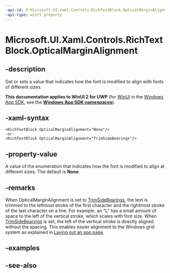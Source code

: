 ```yaml
---
-api-id: P:Microsoft.UI.Xaml.Controls.RichTextBlock.OpticalMarginAlignment
-api-type: winrt property
---
```


<!-- Property syntax
public Windows.UI.Xaml.OpticalMarginAlignment OpticalMarginAlignment { get;  set; }
-->

# Microsoft.UI.Xaml.Controls.RichTextBlock.OpticalMarginAlignment

## -description
Get or sets a value that indicates how the font is modified to align with fonts of different sizes.

**This documentation applies to WinUI 2 for UWP** (for [WinUI](/windows/apps/winui/winui3/) in the [Windows App SDK](/windows/apps/windows-app-sdk/), see the **[Windows App SDK namespaces](/windows/windows-app-sdk/api/winrt/)**).

## -xaml-syntax
```xaml
<RichTextBlock OpticalMarginAlignment="None"/>
-or-
<RichTextBlock OpticalMarginAlignment="TrimSideBearings"/>
```


## -property-value
A value of the enumeration that indicates how the font is modified to align at different sizes. The default is **None**.

## -remarks
When OpticalMarginAlignment is set to [TrimSideBearings](../microsoft.ui.xaml/opticalmarginalignment.md), the text is trimmed to the leftmost stroke of the first character and the rightmost stroke of the last character on a line. For example, an "L" has a small amount of space to the left of the vertical stroke, which scales with font size. When [TrimSideBearings](../microsoft.ui.xaml/opticalmarginalignment.md) is set, the left of the vertical stroke is directly aligned without the spacing. This enables easier alignment to the Windows grid system as explained in [Laying out an app page](/previous-versions/windows/apps/hh872191(v=win.10)).

## -examples

## -see-also

